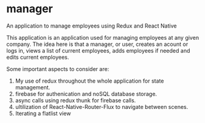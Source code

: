 # manager
An application to manage employees using Redux and React Native

This application is an application used for managing employees at any given company. The idea here is that a manager, or user, creates an acount or logs in,
views a list of current employees, adds employees if needed and edits current employees. 

Some important aspects to consider are: 
1. My use of redux throughout the whole application for state management.
2. firebase for authenication and noSQL database storage.
3. async calls using redux thunk for firebase calls.
4. ultilization of React-Native-Router-Flux to navigate between scenes. 
5. Iterating a flatlist view
